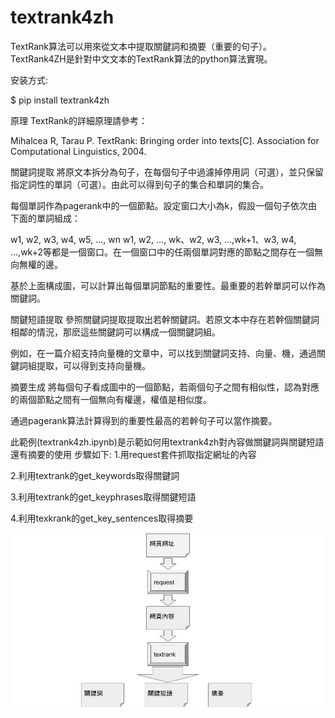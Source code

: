 # textrank4zh

TextRank算法可以用來從文本中提取關鍵詞和摘要（重要的句子）。TextRank4ZH是針對中文文本的TextRank算法的python算法實現。

安装方式:

$ pip install textrank4zh

原理
TextRank的詳細原理請參考：

Mihalcea R, Tarau P. TextRank: Bringing order into texts[C]. Association for Computational Linguistics, 2004.

關鍵詞提取
將原文本拆分為句子，在每個句子中過濾掉停用詞（可選），並只保留指定詞性的單詞（可選）。由此可以得到句子的集合和單詞的集合。

每個單詞作為pagerank中的一個節點。設定窗口大小為k，假設一個句子依次由下面的單詞組成：

w1, w2, w3, w4, w5, ..., wn
w1, w2, ..., wk、w2, w3, ...,wk+1、w3, w4, ...,wk+2等都是一個窗口。在一個窗口中的任兩個單詞對應的節點之間存在一個無向無權的邊。

基於上面構成圖，可以計算出每個單詞節點的重要性。最重要的若幹單詞可以作為關鍵詞。

關鍵短語提取
參照關鍵詞提取提取出若幹關鍵詞。若原文本中存在若幹個關鍵詞相鄰的情況，那麽這些關鍵詞可以構成一個關鍵詞組。

例如，在一篇介紹支持向量機的文章中，可以找到關鍵詞支持、向量、機，通過關鍵詞組提取，可以得到支持向量機。

摘要生成
將每個句子看成圖中的一個節點，若兩個句子之間有相似性，認為對應的兩個節點之間有一個無向有權邊，權值是相似度。

通過pagerank算法計算得到的重要性最高的若幹句子可以當作摘要。


此範例(textrank4zh.ipynb)是示範如何用textrank4zh對內容做關鍵詞與關鍵短語還有摘要的使用
步驟如下:
1.用request套件抓取指定網址的內容

2.利用textrank的get_keywords取得關鍵詞

3.利用textrank的get_keyphrases取得關鍵短語

4.利用texkrank的get_key_sentences取得摘要

![image](https://github.com/openaifab/textrank4zh/blob/master/textrank.jpg)
